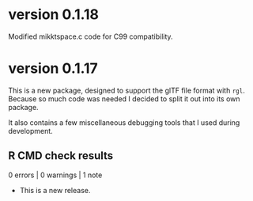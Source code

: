 # version 0.1.18

Modified mikktspace.c code for C99 compatibility.

# version 0.1.17

This is a new package, designed to support the glTF file
format with `rgl`.  Because so much code was needed I decided
to split it out into its own package.

It also contains a few miscellaneous debugging tools that
I used during development.

## R CMD check results

0 errors | 0 warnings | 1 note

* This is a new release.
